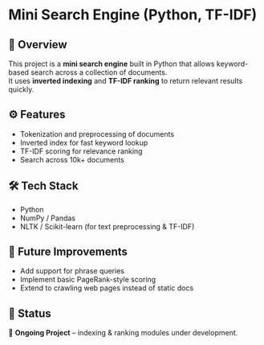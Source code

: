 # Mini Search Engine (Python, TF-IDF)

## 📖 Overview
This project is a **mini search engine** built in Python that allows keyword-based search across a collection of documents.  
It uses **inverted indexing** and **TF-IDF ranking** to return relevant results quickly.

## ⚙️ Features
- Tokenization and preprocessing of documents
- Inverted index for fast keyword lookup
- TF-IDF scoring for relevance ranking
- Search across 10k+ documents

## 🛠️ Tech Stack
- Python
- NumPy / Pandas
- NLTK / Scikit-learn (for text preprocessing & TF-IDF)

## 🚀 Future Improvements
- Add support for phrase queries
- Implement basic PageRank-style scoring
- Extend to crawling web pages instead of static docs

## 📌 Status
🔨 **Ongoing Project** – indexing & ranking modules under development.
